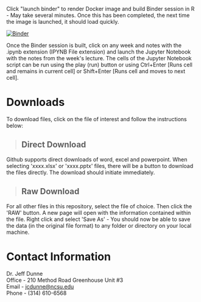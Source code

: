 Click "launch binder" to render Docker image and build Binder session in R - May take several minutes. Once this has been completed, the next time the image is launched, it should load quickly.

[![Binder](https://mybinder.org/badge_logo.svg)](https://mybinder.org/v2/gh/jcdunne/CS590/R)

Once the Binder session is built, click on any week and notes with the .ipynb extension (IPYNB File extension) and launch the Jupyter Notebook with the notes from the week's lecture. The cells of the Jupyter Notebook script can be run using the play (run) button or using Ctrl+Enter [Runs cell and remains in current cell] or Shift+Enter [Runs cell and moves to next cell].

# Downloads

To download files, click on the file of interest and follow the instructions below:

> ## Direct Download

Github supports direct downloads of word, excel and powerpoint. When selecting 'xxxx.xlsx' or 'xxxx.pptx' files, there will be a button to download the files directly. The download should initiate immediately.

> ## Raw Download

For all other files in this repository, select the file of choice. Then click the 'RAW' button. A new page will open with the information contained within the file. Right click and select 'Save As' - You should now be able to save the data (in the original file format) to any folder or directory on your local machine.

# Contact Information

Dr. Jeff Dunne
<br>Office - 210 Method Road Greenhouse Unit #3
<br>Email - jcdunne@ncsu.edu
<br>Phone - (314) 610-6568
